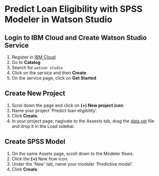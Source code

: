# Predict Loan Eligibility with SPSS Modeler in Watson Studio

## Login to IBM Cloud and Create Watson Studio Service
1. Register in [IBM Cloud](https://ibm.biz/)
2. Go to **Catalog**
3. Search for `watson studio`
4. Click on the service and then **Create**
5. On the service page, click on **Get Started**

## Create New Project
1. Scrol down the page and click on **(+) New project icon**.
2. Name your project 'Predict loan eligibility'.
3. Click **Create**.
4. In your project page, nagivate to the Assests tab, drag the [data set]() file and drop it in the Load sidebar.

## Create SPSS Model
1. On the same Assets page, scroll down to the Modeler flows.
2. Click the **(+)** New flow icon.
3. Under the 'New' tab, name your modeler 'Predictive model'.
4. Click **Create**.

